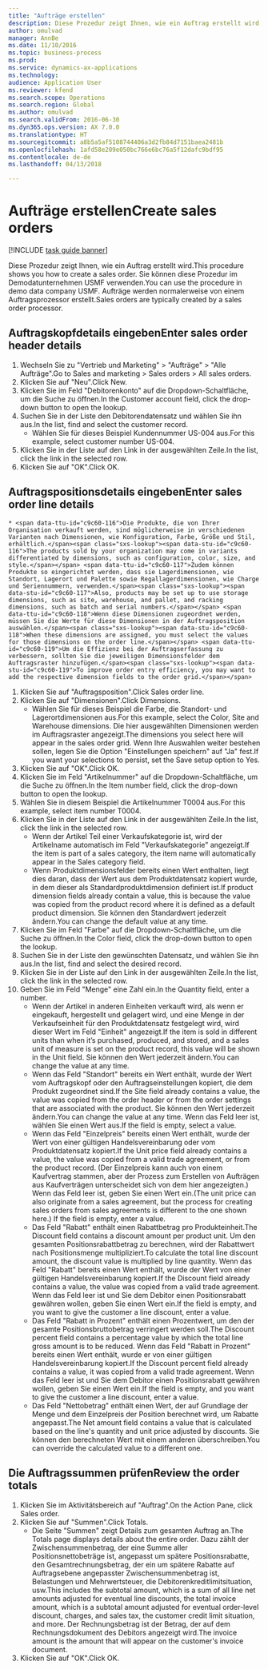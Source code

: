 ```yaml
--- 
title: "Aufträge erstellen"
description: Diese Prozedur zeigt Ihnen, wie ein Auftrag erstellt wird.
author: omulvad
manager: AnnBe
ms.date: 11/10/2016
ms.topic: business-process
ms.prod: 
ms.service: dynamics-ax-applications
ms.technology: 
audience: Application User
ms.reviewer: kfend
ms.search.scope: Operations
ms.search.region: Global
ms.author: omulvad
ms.search.validFrom: 2016-06-30
ms.dyn365.ops.version: AX 7.0.0
ms.translationtype: HT
ms.sourcegitcommit: a8b5a5af5108744406a3d2fb84d7151baea2481b
ms.openlocfilehash: 1afd58e209e050bc766e6bc76a5f12dafc9bdf95
ms.contentlocale: de-de
ms.lasthandoff: 04/13/2018

---
```

# <a name="create-sales-orders"></a><span data-ttu-id="c9c60-103">Aufträge erstellen</span><span class="sxs-lookup"><span data-stu-id="c9c60-103">Create sales orders</span></span>

[!INCLUDE [task guide banner](../../includes/task-guide-banner.md)]

<span data-ttu-id="c9c60-104">Diese Prozedur zeigt Ihnen, wie ein Auftrag erstellt wird.</span><span class="sxs-lookup"><span data-stu-id="c9c60-104">This procedure shows you how to create a sales order.</span></span> <span data-ttu-id="c9c60-105">Sie können diese Prozedur im Demodatunternehmen USMF verwenden.</span><span class="sxs-lookup"><span data-stu-id="c9c60-105">You can use the procedure in demo data company USMF.</span></span> <span data-ttu-id="c9c60-106">Aufträge werden normalerweise von einem Auftragsprozessor erstellt.</span><span class="sxs-lookup"><span data-stu-id="c9c60-106">Sales orders are typically created by a sales order processor.</span></span> 




## <a name="enter-sales-order-header-details"></a><span data-ttu-id="c9c60-107">Auftragskopfdetails eingeben</span><span class="sxs-lookup"><span data-stu-id="c9c60-107">Enter sales order header details</span></span>
1. <span data-ttu-id="c9c60-108">Wechseln Sie zu "Vertrieb und Marketing" > "Aufträge" > "Alle Aufträge".</span><span class="sxs-lookup"><span data-stu-id="c9c60-108">Go to Sales and marketing > Sales orders > All sales orders.</span></span>
2. <span data-ttu-id="c9c60-109">Klicken Sie auf "Neu".</span><span class="sxs-lookup"><span data-stu-id="c9c60-109">Click New.</span></span>
3. <span data-ttu-id="c9c60-110">Klicken Sie im Feld "Debitorenkonto" auf die Dropdown-Schaltfläche, um die Suche zu öffnen.</span><span class="sxs-lookup"><span data-stu-id="c9c60-110">In the Customer account field, click the drop-down button to open the lookup.</span></span>
4. <span data-ttu-id="c9c60-111">Suchen Sie in der Liste den Debitorendatensatz und wählen Sie ihn aus.</span><span class="sxs-lookup"><span data-stu-id="c9c60-111">In the list, find and select the customer record.</span></span>
    * <span data-ttu-id="c9c60-112">Wählen Sie für dieses Beispiel Kundennummer US-004 aus.</span><span class="sxs-lookup"><span data-stu-id="c9c60-112">For this example, select customer number US-004.</span></span>  
5. <span data-ttu-id="c9c60-113">Klicken Sie in der Liste auf den Link in der ausgewählten Zeile.</span><span class="sxs-lookup"><span data-stu-id="c9c60-113">In the list, click the link in the selected row.</span></span>
6. <span data-ttu-id="c9c60-114">Klicken Sie auf "OK".</span><span class="sxs-lookup"><span data-stu-id="c9c60-114">Click OK.</span></span>

## <a name="enter-sales-order-line-details"></a><span data-ttu-id="c9c60-115">Auftragspositionsdetails eingeben</span><span class="sxs-lookup"><span data-stu-id="c9c60-115">Enter sales order line details</span></span>
    * <span data-ttu-id="c9c60-116">Die Produkte, die von Ihrer Organisation verkauft werden, sind möglicherweise in verschiedenen Varianten nach Dimensionen, wie Konfiguration, Farbe, Größe und Stil, erhältlich.</span><span class="sxs-lookup"><span data-stu-id="c9c60-116">The products sold by your organization may come in variants differentiated by dimensions, such as configuration, color, size, and style.</span></span> <span data-ttu-id="c9c60-117">Zudem können Produkte so eingerichtet werden, dass sie Lagerdimensionen, wie Standort, Lagerort und Palette sowie Regallagerdimensionen, wie Charge und Seriennummern, verwenden.</span><span class="sxs-lookup"><span data-stu-id="c9c60-117">Also, products may be set up to use storage dimensions, such as site, warehouse, and pallet, and racking dimensions, such as batch and serial numbers.</span></span> <span data-ttu-id="c9c60-118">Wenn diese Dimensionen zugeordnet werden, müssen Sie die Werte für diese Dimensionen in der Auftragsposition auswählen.</span><span class="sxs-lookup"><span data-stu-id="c9c60-118">When these dimensions are assigned, you must select the values for those dimensions on the order line.</span></span> <span data-ttu-id="c9c60-119">Um die Effizienz bei der Auftragserfassung zu verbessern, sollten Sie die jeweiligen Dimensionsfelder dem Auftragsraster hinzufügen.</span><span class="sxs-lookup"><span data-stu-id="c9c60-119">To improve order entry efficiency, you may want to add the respective dimension fields to the order grid.</span></span>  
1. <span data-ttu-id="c9c60-120">Klicken Sie auf "Auftragsposition".</span><span class="sxs-lookup"><span data-stu-id="c9c60-120">Click Sales order line.</span></span>
2. <span data-ttu-id="c9c60-121">Klicken Sie auf "Dimensionen".</span><span class="sxs-lookup"><span data-stu-id="c9c60-121">Click Dimensions.</span></span>
    * <span data-ttu-id="c9c60-122">Wählen Sie für dieses Beispiel die Farbe, die Standort- und Lagerortdimensionen aus.</span><span class="sxs-lookup"><span data-stu-id="c9c60-122">For this example, select the Color, Site and Warehouse dimensions.</span></span> <span data-ttu-id="c9c60-123">Die hier ausgewählten Dimensionen werden im Auftragsraster angezeigt.</span><span class="sxs-lookup"><span data-stu-id="c9c60-123">The dimensions you select here will appear in the sales order grid.</span></span> <span data-ttu-id="c9c60-124">Wenn Ihre Auswahlen weiter bestehen sollen, legen Sie die Option "Einstellungen speichern" auf "Ja" fest.</span><span class="sxs-lookup"><span data-stu-id="c9c60-124">If you want your selections to persist, set the Save setup option to Yes.</span></span>   
3. <span data-ttu-id="c9c60-125">Klicken Sie auf "OK".</span><span class="sxs-lookup"><span data-stu-id="c9c60-125">Click OK.</span></span>
4. <span data-ttu-id="c9c60-126">Klicken Sie im Feld "Artikelnummer" auf die Dropdown-Schaltfläche, um die Suche zu öffnen.</span><span class="sxs-lookup"><span data-stu-id="c9c60-126">In the Item number field, click the drop-down button to open the lookup.</span></span>
5. <span data-ttu-id="c9c60-127">Wählen Sie in diesem Beispiel die Artikelnummer T0004 aus.</span><span class="sxs-lookup"><span data-stu-id="c9c60-127">For this example, select item number T0004.</span></span>
6. <span data-ttu-id="c9c60-128">Klicken Sie in der Liste auf den Link in der ausgewählten Zeile.</span><span class="sxs-lookup"><span data-stu-id="c9c60-128">In the list, click the link in the selected row.</span></span>
    * <span data-ttu-id="c9c60-129">Wenn der Artikel Teil einer Verkaufskategorie ist, wird der Artikelname automatisch im Feld "Verkaufskategorie" angezeigt.</span><span class="sxs-lookup"><span data-stu-id="c9c60-129">If the item is part of a sales category, the item name will automatically appear in the Sales category field.</span></span>  
    * <span data-ttu-id="c9c60-130">Wenn Produktdimensionsfelder bereits einen Wert enthalten, liegt dies daran, dass der Wert aus dem Produktdatensatz kopiert wurde, in dem dieser als Standardproduktdimension definiert ist.</span><span class="sxs-lookup"><span data-stu-id="c9c60-130">If product dimension fields already contain a value, this is because the value was copied from the product record where it is defined as a default product dimension.</span></span> <span data-ttu-id="c9c60-131">Sie können den Standardwert jederzeit ändern.</span><span class="sxs-lookup"><span data-stu-id="c9c60-131">You can change the default value at any time.</span></span>   
7. <span data-ttu-id="c9c60-132">Klicken Sie im Feld "Farbe" auf die Dropdown-Schaltfläche, um die Suche zu öffnen.</span><span class="sxs-lookup"><span data-stu-id="c9c60-132">In the Color field, click the drop-down button to open the lookup.</span></span>
8. <span data-ttu-id="c9c60-133">Suchen Sie in der Liste den gewünschten Datensatz, und wählen Sie ihn aus.</span><span class="sxs-lookup"><span data-stu-id="c9c60-133">In the list, find and select the desired record.</span></span>
9. <span data-ttu-id="c9c60-134">Klicken Sie in der Liste auf den Link in der ausgewählten Zeile.</span><span class="sxs-lookup"><span data-stu-id="c9c60-134">In the list, click the link in the selected row.</span></span>
10. <span data-ttu-id="c9c60-135">Geben Sie im Feld "Menge" eine Zahl ein.</span><span class="sxs-lookup"><span data-stu-id="c9c60-135">In the Quantity field, enter a number.</span></span>
    * <span data-ttu-id="c9c60-136">Wenn der Artikel in anderen Einheiten verkauft wird, als wenn er eingekauft, hergestellt und gelagert wird, und eine Menge in der Verkaufseinheit für den Produktdatensatz festgelegt wird, wird dieser Wert im Feld "Einheit" angezeigt.</span><span class="sxs-lookup"><span data-stu-id="c9c60-136">If the item is sold in different units than when it’s purchased, produced, and stored, and a sales unit of measure is set on the product record, this value will be shown in the Unit field.</span></span> <span data-ttu-id="c9c60-137">Sie können den Wert jederzeit ändern.</span><span class="sxs-lookup"><span data-stu-id="c9c60-137">You can change the value at any time.</span></span>   
    * <span data-ttu-id="c9c60-138">Wenn das Feld "Standort" bereits ein Wert enthält, wurde der Wert vom Auftragskopf oder den Auftragseinstellungen kopiert, die dem Produkt zugeordnet sind.</span><span class="sxs-lookup"><span data-stu-id="c9c60-138">If the Site field already contains a value, the value was copied from the order header or from the order settings that are associated with the product.</span></span> <span data-ttu-id="c9c60-139">Sie können den Wert jederzeit ändern.</span><span class="sxs-lookup"><span data-stu-id="c9c60-139">You can change the value at any time.</span></span> <span data-ttu-id="c9c60-140">Wenn das Feld leer ist, wählen Sie einen Wert aus.</span><span class="sxs-lookup"><span data-stu-id="c9c60-140">If the field is empty, select a value.</span></span>   
    * <span data-ttu-id="c9c60-141">Wenn das Feld "Einzelpreis" bereits einen Wert enthält, wurde der Wert von einer gültigen Handelsvereinbarung oder vom Produktdatensatz kopiert.</span><span class="sxs-lookup"><span data-stu-id="c9c60-141">If the Unit price field already contains a value, the value was copied from a valid trade agreement, or from the product record.</span></span> <span data-ttu-id="c9c60-142">(Der Einzelpreis kann auch von einem Kaufvertrag stammen, aber der Prozess zum Erstellen von Aufträgen aus Kaufverträgen unterscheidet sich von dem hier angezeigten.) Wenn das Feld leer ist, geben Sie einen Wert ein.</span><span class="sxs-lookup"><span data-stu-id="c9c60-142">(The unit price can also originate from a sales agreement, but the process for creating sales orders from sales agreements is different to the one shown here.) If the field is empty, enter a value.</span></span>   
    * <span data-ttu-id="c9c60-143">Das Feld "Rabatt" enthält einen Rabattbetrag pro Produkteinheit.</span><span class="sxs-lookup"><span data-stu-id="c9c60-143">The Discount field contains a discount amount per product unit.</span></span> <span data-ttu-id="c9c60-144">Um den gesamten Positionsrabattbetrag zu berechnen, wird der Rabattwert nach Positionsmenge multipliziert.</span><span class="sxs-lookup"><span data-stu-id="c9c60-144">To calculate the total line discount amount, the discount value is multiplied by line quantity.</span></span>    <span data-ttu-id="c9c60-145">Wenn das Feld "Rabatt" bereits einen Wert enthält, wurde der Wert von einer gültigen Handelsvereinbarung kopiert.</span><span class="sxs-lookup"><span data-stu-id="c9c60-145">If the Discount field already contains a value, the value was copied from a valid trade agreement.</span></span> <span data-ttu-id="c9c60-146">Wenn das Feld leer ist und Sie dem Debitor einen Positionsrabatt gewähren wollen, geben Sie einen Wert ein.</span><span class="sxs-lookup"><span data-stu-id="c9c60-146">If the field is empty, and you want to give the customer a line discount, enter a value.</span></span>  
    * <span data-ttu-id="c9c60-147">Das Feld "Rabatt in Prozent" enthält einen Prozentwert, um den der gesamte Positionsbruttobetrag verringert werden soll.</span><span class="sxs-lookup"><span data-stu-id="c9c60-147">The Discount percent field contains a percentage value by which the total line gross amount is to be reduced.</span></span>  <span data-ttu-id="c9c60-148">Wenn das Feld "Rabatt in Prozent" bereits einen Wert enthält, wurde er von einer gültigen Handelsvereinbarung kopiert.</span><span class="sxs-lookup"><span data-stu-id="c9c60-148">If the Discount percent field already contains a value, it was copied from a valid trade agreement.</span></span> <span data-ttu-id="c9c60-149">Wenn das Feld leer ist und Sie dem Debitor einen Positionsrabatt gewähren wollen, geben Sie einen Wert ein.</span><span class="sxs-lookup"><span data-stu-id="c9c60-149">If the field is empty, and you want to give the customer a line discount, enter a value.</span></span>  
    * <span data-ttu-id="c9c60-150">Das Feld "Nettobetrag" enthält einen Wert, der auf Grundlage der Menge und dem Einzelpreis der Position berechnet wird, um Rabatte angepasst.</span><span class="sxs-lookup"><span data-stu-id="c9c60-150">The Net amount field contains a value that is calculated based on the line's quantity and unit price adjusted by discounts.</span></span>  <span data-ttu-id="c9c60-151">Sie können den berechneten Wert mit einem anderen überschreiben.</span><span class="sxs-lookup"><span data-stu-id="c9c60-151">You can override the calculated value to a different one.</span></span>  

## <a name="review-the-order-totals"></a><span data-ttu-id="c9c60-152">Die Auftragssummen prüfen</span><span class="sxs-lookup"><span data-stu-id="c9c60-152">Review the order totals</span></span>
1. <span data-ttu-id="c9c60-153">Klicken Sie im Aktivitätsbereich auf "Auftrag".</span><span class="sxs-lookup"><span data-stu-id="c9c60-153">On the Action Pane, click Sales order.</span></span>
2. <span data-ttu-id="c9c60-154">Klicken Sie auf "Summen".</span><span class="sxs-lookup"><span data-stu-id="c9c60-154">Click Totals.</span></span>
    * <span data-ttu-id="c9c60-155">Die Seite "Summen" zeigt Details zum gesamten Auftrag an.</span><span class="sxs-lookup"><span data-stu-id="c9c60-155">The Totals page displays details about the entire order.</span></span> <span data-ttu-id="c9c60-156">Dazu zählt der Zwischensummenbetrag, der eine Summe aller Positionsnettobeträge ist, angepasst um spätere Positionsrabatte, den Gesamtrechnungsbetrag, der ein um spätere Rabatte auf Auftragsebene angepasster Zwischensummenbetrag ist, Belastungen und Mehrwertsteuer, die Debitorenkreditlimitsituation, usw.</span><span class="sxs-lookup"><span data-stu-id="c9c60-156">This includes the subtotal amount, which is a sum of all line net amounts adjusted for eventual line discounts, the total invoice amount, which is a subtotal amount adjusted for eventual order-level discount, charges, and sales tax, the customer credit limit situation, and more.</span></span>  <span data-ttu-id="c9c60-157">Der Rechnungsbetrag ist der Betrag, der auf dem Rechnungsdokument des Debitors angezeigt wird.</span><span class="sxs-lookup"><span data-stu-id="c9c60-157">The invoice amount is the amount that will appear on the customer's invoice document.</span></span>  
3. <span data-ttu-id="c9c60-158">Klicken Sie auf "OK".</span><span class="sxs-lookup"><span data-stu-id="c9c60-158">Click OK.</span></span>


